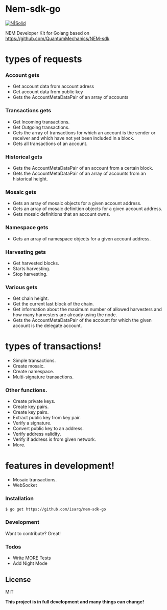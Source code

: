 # Nem-sdk-go 
[![N|Solid](http://isarq.com/descargas/Nem-go.png)](https://nodesource.com/products/nsolid)

NEM Developer Kit for Golang based on https://github.com/QuantumMechanics/NEM-sdk

# types of requests
### Account gets
  - Get account data from account adress
  - Get account data from public key
  - Gets the AccountMetaDataPair of an array of accounts
### Transactions gets
- Get Incoming transactions.
- Get Outgoing transactions.
- Gets the array of transactions for which an account is the sender or receiver
	and which have not yet been included in a block.
- Gets all transactions of an account.

### Historical gets
  - Gets the AccountMetaDataPair of an account from a certain block.
  - Gets the AccountMetaDataPair of an array of accounts from an historical height.
### Mosaic gets
  - Gets an array of mosaic objects for a given account address.
  - Gets an array of mosaic definition objects for a given account address.
  - Gets mosaic definitions that an account owns.
### Namespace gets
  - Gets an array of namespace objects for a given account address.
### Harvesting gets
  - Get harvested blocks.
  - Starts harvesting.
  - Stop harvesting.
### Various gets
  - Get chain height.
  - Get the current last block of the chain.
  - Get information about the maximum number of allowed harvesters and
	how many harvesters are already using the node.
  - Gets the AccountMetaDataPair of the account for which the given 
    account is the delegate account.
 
# types of transactions!
  - Simple transactions.
  - Create mosaic.
  - Create namespace.
  - Multi-signature transactions.
  ### Other functions.
 - Create private keys.
 - Create key pairs.
 - Create key pairs.
 - Extract public key from key pair.
 - Verify a signature.
 - Convert public key to an address.
 - Verify address validity.
 - Verify if address is from given network.
 - More.
# features in development!
 - Mosaic transactions.
  - WebSocket

### Installation

```sh
$ go get https://github.com/isarq/nem-sdk-go
```

### Development

Want to contribute? Great!


### Todos

 - Write MORE Tests
 - Add Night Mode

License
----

MIT


**This project is in full development and many things can change!**
